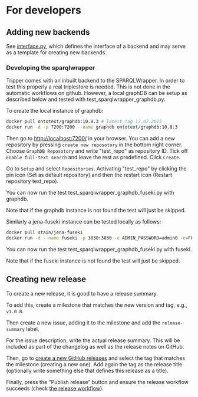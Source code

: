 # For developers

## Adding new backends

See [interface.py], which defines the interface of a backend and may serve as a template for creating new backends.

### Developing the sparqlwrapper

Tripper comes with an inbuilt backend to the SPARQLWrapper. In order
to test this properly a real triplestore is needed. This is not done in the
automatic workflows on github. However, a local graphDB can be setup as described below and tested with test_sparqlwrapper_graphdb.py.

To create the local instance of graphdb:
```bash
docker pull ontotext/graphdb:10.8.3 # latest tag 17.02.2025
docker run -d -p 7200:7200 --name graphdb ontotext/graphdb:10.8.3
```

Then go to [http://localhost:7200/](http://localhost:7200/) in your browser.
You can add a new repository by pressing `create new reposotory` in the bottom right corner.
Choose `GraphDB Reposotory` and write "test_repo" as repository ID.
Tick off `Enable full-text search` and leave the rest as predefined.
Click `Create`.

Go to `Setup` and select `Repositories`.
Activating "test_repo" by clicking the pin icon (Set as default repository) and then the restart icon (Restart repository test_repo).

You can now run the test test_sparqlwrapper_graphdb_fuseki.py with graphdb.

Note that if the graphdb instance is not found the test will just be skipped.


Similarly a jena-fuseki instance can be tested locally as follows:

```bash
docker pull stain/jena-fuseki
docker run -d --name fuseki -p 3030:3030 -e ADMIN_PASSWORD=admin0 -e=FUSEKI_DATASET_1=test_repo stain/jena-fuseki
```

You can now run the test test_sparqlwrapper_graphdb_fuseki.py with fuseki.

Note that if the fuseki instance is not found the test will just be skipped.



## Creating new release

To create a new release, it is good to have a release summary.

To add this, create a milestone that matches the new version and tag, e.g., `v1.0.8`.

Then create a new issue, adding it to the milestone and add the `release-summary` label.

For the issue description, write the actual release summary.
This will be included as part of the changelog as well as the release notes on GitHub.

Then, go to [create a new GitHub releases](https://github.com/EMMC-ASBL/tripper/releases/new) and select the tag that matches the milestone (creating a new one).
Add again the tag as the release title (optionally write something else that defines this release as a title).

Finally, press the "Publish release" button and ensure the release workflow succeeds (check [the release workflow](https://github.com/EMMC-ASBL/tripper/actions/workflows/cd_release.yml)).




[interface.py]: https://github.com/EMMC-ASBL/tripper/blob/master/tripper/interface.py
